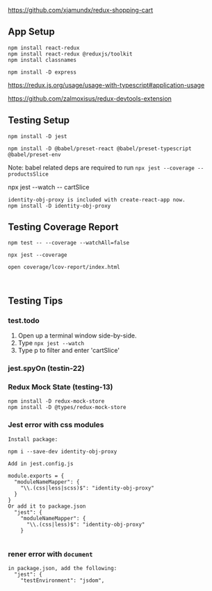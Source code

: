 https://github.com/xjamundx/redux-shopping-cart

## App Setup

```
npm install react-redux
npm install react-redux @reduxjs/toolkit
npm install classnames

npm install -D express

```

https://redux.js.org/usage/usage-with-typescript#application-usage

https://github.com/zalmoxisus/redux-devtools-extension

## Testing Setup

```
npm install -D jest

npm install -D @babel/preset-react @babel/preset-typescript @babel/preset-env
```

Note: babel related deps are required to run `npx jest --coverage -- productsSlice`

npx jest --watch -- cartSlice

```
identity-obj-proxy is included with create-react-app now.
npm install -D identity-obj-proxy
```

## Testing Coverage Report

```
npm test -- --coverage --watchAll=false

npx jest --coverage

open coverage/lcov-report/index.html



```

## Testing Tips

### test.todo

1. Open up a terminal window side-by-side.
2. Type `npx jest --watch`
3. Type p to filter and enter 'cartSlice'

### jest.spyOn (testin-22)

### Redux Mock State (testing-13)

```
npm install -D redux-mock-store
npm install -D @types/redux-mock-store
```

### Jest error with css modules

```
Install package:

npm i --save-dev identity-obj-proxy

Add in jest.config.js

module.exports = {
  "moduleNameMapper": {
    "\\.(css|less|scss)$": "identity-obj-proxy"
  }
}
Or add it to package.json
  "jest": {
    "moduleNameMapper": {
      "\\.(css|less)$": "identity-obj-proxy"
    }


```

### rener error with `document`

```
in package.json, add the following:
  "jest": {
    "testEnvironment": "jsdom",
```
